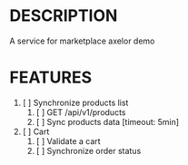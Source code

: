 # DESCRIPTION
A service for marketplace axelor demo

# FEATURES
1. [ ] Synchronize products list
   1. [ ] GET /api/v1/products
   2. [ ] Sync products data [timeout: 5min]
2. [ ] Cart
   1. [ ] Validate a cart
   2. [ ] Synchronize order status
